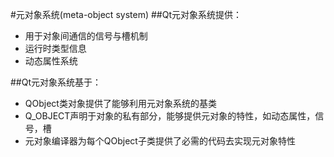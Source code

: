 #元对象系统(meta-object system)
##Qt元对象系统提供：

* 用于对象间通信的信号与槽机制
* 运行时类型信息
* 动态属性系统

##Qt元对象系统基于：

* QObject类对象提供了能够利用元对象系统的基类
* Q_OBJECT声明于对象的私有部分，能够提供元对象的特性，如动态属性，信号，槽
* 元对象编译器为每个QObject子类提供了必需的代码去实现元对象特性